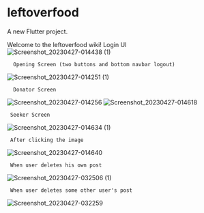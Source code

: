 # leftoverfood

A new Flutter project.

Welcome to the leftoverfood wiki!
       Login UI
![Screenshot_20230427-014438 (1)](https://user-images.githubusercontent.com/109758129/234718216-3fa0eba7-ba8c-4b44-b6c0-5b4bc16c1f6d.jpg)

      Opening Screen (two buttons and bottom navbar logout)
![Screenshot_20230427-014251 (1)](https://user-images.githubusercontent.com/109758129/234718143-6b1ebcf5-81e5-416b-b2e3-3c6ebf2d6d9e.jpg)

      Donator Screen
![Screenshot_20230427-014256](https://user-images.githubusercontent.com/109758129/234718036-bc9403e0-b653-492a-ac89-8e97502fcc6a.jpg)
![Screenshot_20230427-014618](https://user-images.githubusercontent.com/109758129/234718045-0ab54e12-0a5a-4f6b-9a16-a89ce112788b.jpg)


     Seeker Screen
![Screenshot_20230427-014634 (1)](https://user-images.githubusercontent.com/109758129/234717861-ad63545b-3ec7-48ab-8e8f-3c5f263cb182.jpg)

     After clicking the image
![Screenshot_20230427-014640](https://user-images.githubusercontent.com/109758129/234717625-ebf3ebeb-1d08-4b01-93e3-d5a54246235b.jpg)


     When user deletes his own post
![Screenshot_20230427-032506 (1)](https://user-images.githubusercontent.com/109758129/234717443-bbf5b769-0ab6-4a88-8438-6eeaa6f48e59.jpg)

     When user deletes some other user's post
![Screenshot_20230427-032259](https://user-images.githubusercontent.com/109758129/234717337-1701859e-01d8-4ba8-8d0d-e699d62aec38.jpg)
